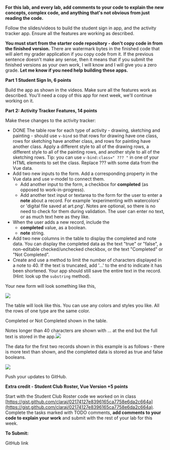 **For this lab, and every lab, add comments to your code to explain the new concepts, complex code, and anything that's not obvious from just reading the code.** 

Follow the slides/videos to build the student sign in app, and the activity tracker app. Ensure all the features are working as described.

**You must start from the starter code repository - don't copy code in from the finished version.** There are watermark bytes in the finished code that will alert my grader application if you copy code from it. If the previous sentence doesn't make any sense, then it means that if you submit the finished versions as your own work, I will know and I will give you a zero grade.  **Let me know if you need help building these apps.** 

**Part 1 Student Sign In, 6 points**

Build the app as shown in the videos. Make sure all the features work as described. You'll need a copy of this app for next week, we'll continue working on it. 

**Part 2: Activity Tracker Features, 14 points**

Make these changes to the activity tracker:

- DONE The table row for each type of activity - drawing, sketching and painting - should use `v-bind` so that rows for drawing have one class, rows for sketching have another class, and rows for painting have another class.  Apply a different style to all of the drawing rows, a different style to all of the painting rows, and another style to all of the sketching rows. 
    Tip: you can use `v-bind:class=" ??? "` in one of your HTML elements to set the class.  Replace ??? with some data from the Vue data.
-   Add two new inputs to the form. Add a corresponding property in the Vue data and use v-model to connect them. 
    -   Add another input to the form, a checkbox for **completed** (as opposed to work-in-progress). 
    -   Add another text input or textarea to the form for the user to enter a **note** about a record. For example 'experimenting with watercolors' or 'digital file saved at art.png'. Notes are optional, so there is no need to check for them during validation. The user can enter no text, or as much text here as they like. 
-   When the user adds a new record, include the
    -   **completed** value, as a boolean.
    -   **note** string.
-   Add two new columns in the table to display the completed and note data. You can display the completed data as the text "true" or "false", a non-editable checked/unchecked checkbox, or the text "Completed" or "Not Completed". 
-   Create and use a method to limit the number of characters displayed in a note to 40. If the text is truncated, add '...' to the end to indicate it has been shortened. Your app should still save the entire text in the record. (Hint: look up the `substring` method). 

Your new form will look something like this,

![](https://minneapolis.learn.minnstate.edu/content/2022/5973009-20235000657S/PastedImage_04aop29u7m5zvn1jt97m4c3mad2i85ae001772513220.png?_&d2lSessionVal=42wc14rhprjGPb3wHiof59age&ou=5973009)

The table will look like this. You can use any colors and styles you like. All the rows of one type are the same color.

Completed or Not Completed shown in the table.

Notes longer than 40 characters are shown with ... at the end but the full text is stored in the app.![](https://minneapolis.learn.minnstate.edu/content/2022/5973009-20235000657S/PastedImage_7v8gdcaqg5vf42nnnp21pg6shl340ojq001900566853.png?_&d2lSessionVal=42wc14rhprjGPb3wHiof59age&ou=5973009)

The data for the first two records shown in this example is as follows - there is more text than shown, and the completed data is stored as true and false booleans.

![](https://minneapolis.learn.minnstate.edu/content/2022/5973009-20235000657S/PastedImage_qx0q4xlsi535kcv59l5xkkrll39gd6j6001900566853.png?_&d2lSessionVal=42wc14rhprjGPb3wHiof59age&ou=5973009)

Push your updates to GitHub.

**Extra credit  - Student Club Roster, Vue Version +5 points**

Start with the Student Club Roster code we worked on in class [https://gist.github.com/claraj/02174127e8396165ca7758e6da2c664a](https://gist.github.com/claraj/02174127e8396165ca7758e6da2c664a). Complete the tasks marked with TODO comments, **add comments to your code to explain your work** and submit with the rest of your lab for this week. 

**To Submit:**

GitHub link